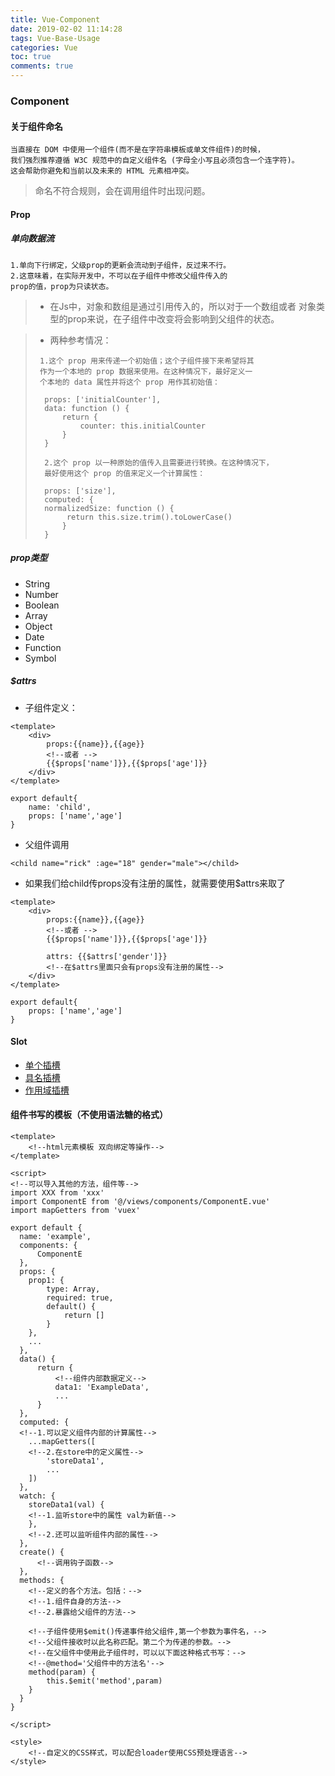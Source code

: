```yaml
---
title: Vue-Component
date: 2019-02-02 11:14:28
tags: Vue-Base-Usage
categories: Vue
toc: true
comments: true
---
```

### Component
#### 关于组件命名
```
当直接在 DOM 中使用一个组件(而不是在字符串模板或单文件组件)的时候，
我们强烈推荐遵循 W3C 规范中的自定义组件名 (字母全小写且必须包含一个连字符)。
这会帮助你避免和当前以及未来的 HTML 元素相冲突。
```
> 命名不符合规则，会在调用组件时出现问题。
<!-- more -->
#### Prop
##### 单向数据流
```
1.单向下行绑定，父级prop的更新会流动到子组件，反过来不行。
2.这意味着，在实际开发中，不可以在子组件中修改父组件传入的
prop的值，prop为只读状态。
```

> * 在Js中，对象和数组是通过引用传入的，所以对于一个数组或者
    对象类型的prop来说，在子组件中改变将会影响到父组件的状态。
    
> * 两种参考情况：
> ```
>  1.这个 prop 用来传递一个初始值；这个子组件接下来希望将其
>  作为一个本地的 prop 数据来使用。在这种情况下，最好定义一
>  个本地的 data 属性并将这个 prop 用作其初始值：
>   
>   props: ['initialCounter'],
>   data: function () {
>       return {
>           counter: this.initialCounter
>       }
>   }
> ```
>
>```
>   2.这个 prop 以一种原始的值传入且需要进行转换。在这种情况下，
>   最好使用这个 prop 的值来定义一个计算属性：
>
>   props: ['size'],
>   computed: {
>   normalizedSize: function () {
>        return this.size.trim().toLowerCase()
>       }
>   }
>```

##### prop类型
- String
- Number
- Boolean
- Array
- Object
- Date
- Function
- Symbol

##### $attrs
- 子组件定义：
```
<template>
    <div>
        props:{{name}},{{age}} 
        <!--或者 -->
        {{$props['name']}},{{$props['age']}}
    </div>
</template>

export default{
    name: 'child',
    props: ['name','age']
}
```
- 父组件调用
```
<child name="rick" :age="18" gender="male"></child>
```
- 如果我们给child传props没有注册的属性，就需要使用$attrs来取了
```
<template>
    <div>
        props:{{name}},{{age}} 
        <!--或者 -->
        {{$props['name']}},{{$props['age']}} 

        attrs: {{$attrs['gender']}} 
        <!--在$attrs里面只会有props没有注册的属性-->
    </div>
</template>

export default{
    props: ['name','age']
}
```

#### Slot
- [单个插槽](https://cn.vuejs.org/v2/guide/components-slots.html#%E6%8F%92%E6%A7%BD%E5%86%85%E5%AE%B9) 
- [具名插槽](https://cn.vuejs.org/v2/guide/components-slots.html#%E5%85%B7%E5%90%8D%E6%8F%92%E6%A7%BD)
- [作用域插槽](https://blog.csdn.net/weixin_40920953/article/details/80527741)




#### 组件书写的模板（不使用语法糖的格式）
```
<template>
    <!--html元素模板 双向绑定等操作-->
</template>

<script>
<!--可以导入其他的方法，组件等-->
import XXX from 'xxx'
import ComponentE from '@/views/components/ComponentE.vue'
import mapGetters from 'vuex'

export default {
  name: 'example',
  components: {
      ComponentE
  },
  props: {
    prop1: {
        type: Array,
        required: true,
        default() {
            return []
        }
    },
    ...
  },
  data() {
      return {
          <!--组件内部数据定义-->
          data1: 'ExampleData',
          ...
      }
  },
  computed: {
  <!--1.可以定义组件内部的计算属性-->
    ...mapGetters([
    <!--2.在store中的定义属性-->
        'storeData1',
        ...
    ])  
  },
  watch: {
    storeData1(val) {
    <!--1.监听store中的属性 val为新值-->
    },
    <!--2.还可以监听组件内部的属性-->
  },
  create() {
      <!--调用钩子函数-->
  },
  methods: {
    <!--定义的各个方法。包括：-->
    <!--1.组件自身的方法-->
    <!--2.暴露给父组件的方法-->
    
    <!--子组件使用$emit()传递事件给父组件,第一个参数为事件名，-->
    <!--父组件接收时以此名称匹配。第二个为传递的参数。-->
    <!--在父组件中使用此子组件时，可以以下面这种格式书写：-->
    <!--@method='父组件中的方法名'-->
    method(param) {
        this.$emit('method',param)
    }
  }
}

</script>

<style>
    <!--自定义的CSS样式，可以配合loader使用CSS预处理语言-->
</style>
```